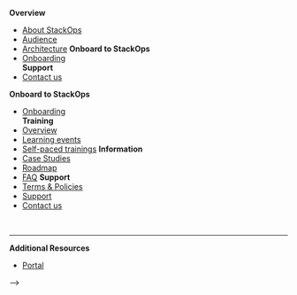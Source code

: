 **Overview**
  - [About StackOps](overview)
  - [Audience](audience)
  - [Architecture](architecture)
**Onboard to StackOps**  
  - [Onboarding](onboarding)  
**Support**
  - [Contact us](contact-us) 

<!--

**Overview**
  - [What's new](whats-new)
  - [Technologies](technologies)
  - [Subscription](subscription) <!-- this will be available when TB starts supporting StackOps -->
**Onboard to StackOps**  
  - [Onboarding](onboarding)  
**Training**
  - [Overview](training)
  - [Learning events](learning-events)
  - [Self-paced trainings](self-paced-trainings)
**Information**
  - [Case Studies](case-studies)
  - [Roadmap](roadmap)
  - [FAQ](faqs)
  **Support**
  - [Terms & Policies](terms-and-policies)
  - [Support](support)
  - [Contact us](contact-us) 

&nbsp;

---
**Additional Resources**
  - [Portal](./portal/portal-overview) 

  
-->  
